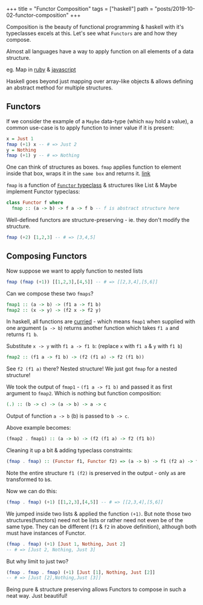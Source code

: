 +++
title = "Functor Composition"
tags = ["haskell"]
path = "posts/2019-10-02-functor-composition"
+++

Composition is the beauty of functional programming & haskell with it's typeclasses excels at this.
Let's see what `Functors` are and how they compose.

<!-- more -->

Almost all languages have a way to apply function on all elements of a data structure.

eg. Map in [ruby](https://ruby-doc.org/core-2.6.4/Array.html#method-i-map) &
[javascript](https://developer.mozilla.org/en-US/docs/Web/JavaScript/Reference/Global_Objects/Array/map)

Haskell goes beyond just mapping over array-like objects & allows defining an abstract
method for multiple structures.

## Functors

If we consider the example of a `Maybe` data-type (which `may` hold a value), a common
use-case is to apply function to inner value if it is present:

```haskell
x = Just 1
fmap (+1) x -- # => Just 2
y = Nothing
fmap (+1) y -- # => Nothing
```

One can think of structures as boxes. `fmap` applies function to element inside that box, wraps it in the `same box` and returns it. [link](http://adit.io/posts/2013-04-17-functors,_applicatives,_and_monads_in_pictures.html)

`fmap` is a function of [`Functor` typeclass](https://wiki.haskell.org/Functor) & structures like List & Maybe implement Functor typeclass:

```haskell
class Functor f where
  fmap :: (a -> b) -> f a -> f b -- f is abstract structure here
```

Well-defined functors are structure-preserving - ie. they don't modify the structure.

```haskell
fmap (+2) [1,2,3] -- # => [3,4,5]
```

## Composing Functors

Now suppose we want to apply function to nested lists

```haskell
fmap (fmap (+1)) [[1,2,3],[4,5]] -- # => [[2,3,4],[5,6]]
```

Can we compose these two `fmaps`?

```haskell
fmap1 :: (a -> b) -> (f1 a -> f1 b)
fmap2 :: (x -> y) -> (f2 x -> f2 y)
```

In haskell, all functions are [curried](https://en.wikipedia.org/wiki/Currying) - which means `fmap1` when supplied with
one argument (`a -> b`) returns another function which takes `f1 a` and returns `f1 b`.

Substitute `x -> y` with `f1 a -> f1 b`: (replace `x` with `f1 a` & `y` with `f1 b`)

```haskell
fmap2 :: (f1 a -> f1 b) -> (f2 (f1 a) -> f2 (f1 b))
```

See `f2 (f1 a)` there? Nested structure! We just got `fmap` for a nested structure!

We took the output of `fmap1` - `(f1 a -> f1 b)` and passed it as first argument to `fmap2`. Which is nothing but function composition:

```haskell
(.) :: (b -> c) -> (a -> b) -> a -> c
```

Output of function `a -> b` (b) is passed to `b -> c`.

Above example becomes:

```haskell
(fmap2 . fmap1) :: (a -> b) -> (f2 (f1 a) -> f2 (f1 b))
```

Cleaning it up a bit & adding typeclass constraints:

```haskell
(fmap . fmap) :: (Functor f1, Functor f2) => (a -> b) -> f1 (f2 a) -> f1 (f2 b)
```

Note the entire structure `f1 (f2)` is preserved in the output - only `a`s are transformed to `b`s.

Now we can do this:

```haskell
(fmap . fmap) (+1) [[1,2,3],[4,5]] -- # => [[2,3,4],[5,6]]
```

We jumped inside two lists & applied the function `(+1)`. But note those two structures(functors) need not be lists or rather need not even be of the same type.
They can be different (`f1` & `f2` in above definition), although both must have instances of Functor.

```haskell
(fmap . fmap) (+1) [Just 1, Nothing, Just 2]
-- # => [Just 2, Nothing, Just 3]
```

But why limit to just two?

```haskell
(fmap . fmap . fmap) (+1) [Just [1], Nothing, Just [2]]
-- # => [Just [2],Nothing,Just [3]]
```

Being pure & structure preserving allows Functors to compose in such a neat way. Just beautiful!
